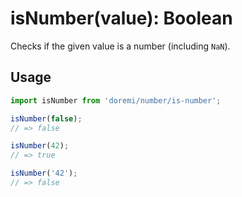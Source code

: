 # isNumber(value): Boolean

Checks if the given value is a number (including `NaN`).

## Usage

```js
import isNumber from 'doremi/number/is-number';

isNumber(false);
// => false

isNumber(42);
// => true

isNumber('42');
// => false
```
